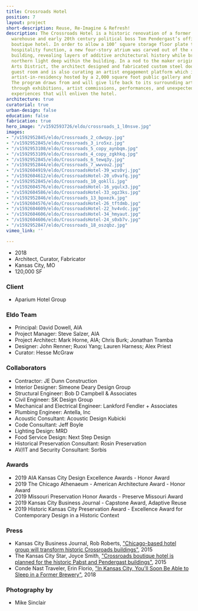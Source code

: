 ```yaml
---
title: Crossroads Hotel
position: 7
layout: project
short-description: Reuse, Re-Imagine & Refresh!
description: The Crossroads Hotel is a historic renovation of a former Pabst brewery
  warehouse and early 20th century political boss Tom Pendergast’s office into a 131-room
  boutique hotel. In order to allow a 100’ square storage floor plate to serve a new
  hospitality function, a new four-story atrium was carved out of the center of the
  building, revealing layers of additive architectural history while bringing soft
  northern light deep within the building. In a nod to the maker origins of the Crossroads
  Arts District, the architect designed and fabricated custom steel doors in each
  guest room and is also curating an artist engagement platform which includes an
  artist-in-residency hosted by a 2,000 square foot public gallery and studio space.
  The program draws from and will give life back to its surrounding arts district
  through exhibitions, artist commissions, performances, and unexpected artist-driven
  experiences that will enliven the hotel.
architecture: true
curatorial: true
urban-design: false
education: false
fabrication: true
hero_image: "/v1592593726/eldo/crossroads_1_l0nsve.jpg"
images:
- "/v1592952845/eldo/Crossroads_2_cdwspy.jpg"
- "/v1592952845/eldo/Crossroads_3_iro5xz.jpg"
- "/v1592953108/eldo/Crossroads_5_copy_aynbqm.jpg"
- "/v1592953109/eldo/Crossroads_4_copy_zgkhkq.jpg"
- "/v1592952845/eldo/Crossroads_6_tewq3y.jpg"
- "/v1592952844/eldo/Crossroads_7_wwvou2.jpg"
- "/v1592604919/eldo/CrossroadsHotel-39_wzs0vj.jpg"
- "/v1592604612/eldo/CrossroadsHotel-20_u9vafq.jpg"
- "/v1592952845/eldo/Crossroads_10_qoklli.jpg"
- "/v1592604576/eldo/CrossroadsHotel-16_yqulx3.jpg"
- "/v1592604586/eldo/CrossroadsHotel-33_ogz3ks.jpg"
- "/v1592952846/eldo/Crossroads_13_bpxezk.jpg"
- "/v1592604576/eldo/CrossroadsHotel-26_tftdmb.jpg"
- "/v1592604609/eldo/CrossroadsHotel-22_hv4vdc.jpg"
- "/v1592604606/eldo/CrossroadsHotel-34_hmyaut.jpg"
- "/v1592604606/eldo/CrossroadsHotel-24_s0xb7v.jpg"
- "/v1592952847/eldo/Crossroads_18_oszqbz.jpg"
vimeo_link: ''

---
```

- 2018
- Architect, Curator, Fabricator
- Kansas City, MO
- 120,000 SF

### Client
- Aparium Hotel Group

### Eldo Team
- Principal: David Dowell, AIA
- Project Manager: Steve Salzer, AIA
- Project Architect: Mark Horne, AIA; Chris Burk; Jonathan Tramba
- Designer: John Renner; Ruoxi Yang; Lauren Harness; Alex Priest
- Curator: Hesse McGraw

### Collaborators
- Contractor: JE Dunn Construction
- Interior Designer: Simeone Deary Design Group
- Structural Engineer: Bob D Campbell & Associates
- Civil Engineer: SK Design Group
- Mechanical and Electrical Engineer: Lankford Fendler + Associates
- Plumbing Engineer: Antella, Inc
- Acoustic Consultant: Acoustic Design Kubicki
- Code Consultant: Jeff Boyle
- Lighting Design: MRD
- Food Service Design: Next Step Design
- Historical Preservation Consultant: Rosin Preservation
- AV/IT and Security Consultant: Sorbis

### Awards
- 2019 AIA Kansas City Design Excellence Awards - Honor Award
- 2019 The Chicago Athenaeum - American Architecture Award - Honor Award
- 2019 Missouri Preservation Honor Awards - Preserve Missouri Award
- 2019 Kansas City Business Journal - Capstone Award, Adaptive Reuse
- 2019 Historic Kansas City Preservation Award - Excellence Award for Contemporary Design in a Historic Context

### Press
- Kansas City Business Journal, Rob Roberts, ["Chicago-based hotel group will transform historic Crossroads buildings"](https://www.bizjournals.com/kansascity/news/2015/08/07/aparium-boutique-hotel-crossroads.html "Chicago-based hotel group will transform historic Crossroads buildings"), 2015
- The Kansas City Star, Joyce Smith, ["Crossroads boutique hotel is planned for the historic Pabst and Pendergast buildings"](https://www.kansascity.com/news/business/biz-columns-blogs/cityscape/article30397305.html "Crossroads boutique hotel is planned for the historic Pabst and Pendergast buildings"), 2015
- Conde Nast Traveler, Erin Florio, ["In Kansas City, You'll Soon Be Able to Sleep in a Former Brewery"](https://www.cntraveler.com/story/in-kansas-city-youll-soon-be-able-to-sleep-in-a-former-brewery "In Kansas City, You'll Soon Be Able to Sleep in a Former Brewery"), 2018

### Photography by
- Mike Sinclair